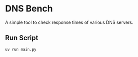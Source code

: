 # DNS Bench
A simple tool to check response times of various DNS servers.

## Run Script
`uv run main.py`
